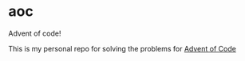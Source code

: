 # aoc
Advent of code!

This is my personal repo for solving the problems for [Advent of Code](https://adventofcode.com/)